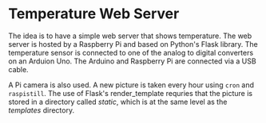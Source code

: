 # Temperature Web Server

The idea is to have a simple web server that shows temperature.
The web server is hosted by a Raspberry Pi and based on Python's Flask library.
The temperature sensor is connected to one of the analog to digital converters on an Arduion Uno.
The Arduino and Raspberry Pi are connected via a USB cable.

A Pi camera is also used.
A new picture is taken every hour using ```cron``` and ```raspistill```.
The use of Flask's render_template requries that the picture is stored in a directory called *static*, which is at the same level as the *templates* directory.
